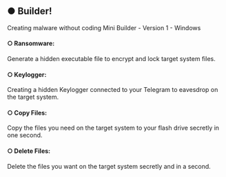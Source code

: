 ## ● Builder!
Creating malware without coding
Mini Builder - Version 1 - Windows


#### ○ Ransomware:
Generate a hidden executable file to encrypt and lock target system files.


#### ○ Keylogger:
Creating a hidden Keylogger connected to your Telegram to eavesdrop on the target system.


#### ○ Copy Files:
Copy the files you need on the target system to your flash drive secretly in one second.


#### ○ Delete Files:
Delete the files you want on the target system secretly and in a second.
